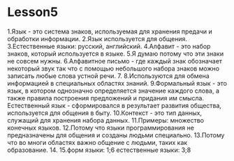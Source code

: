 # Lesson5 
 1.Язык - это система знаков, используемая для хранения предачи и обработки информации.
 2.Язык используется для общения.
 3.Естественные языки: русский, английский.
 4.Алфавит - это набор знаков, который используется в языке.
 5.Я думаю потому что эти знаки не совсем нужны.
 6.Алфавитное письмо - где каждый знак обозначает некоторый звук так что с помощью небольшого набора знаков можно записать любые слова устной речи.
 7. 
 8.Используются для обмена информацией в специальных областях знаний.
 9.Формальный язык - это язык, в котором однозначно определяется значение каждого слова, а также правила построения предложений и придания им смысла. Естественный язык - сформировался в результает развития общества, используется для общения в быту.
 10.Контекст - это тип данных, служащий для хранения набора данных.
 11.Примеры: множество конечных языков.
 12.Потому что языки программирования не предназначены для общения и созданы людьми специально.
 13.Потому что во многи областях важно общение с людьми, таких как образование.
 14.
 15.форм языки: 1;6 естественные языки: 3;8
